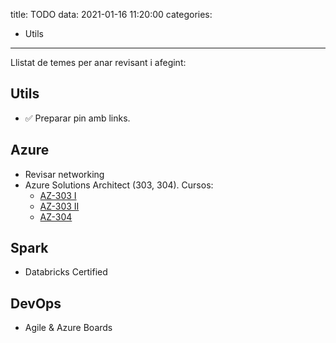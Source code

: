 title: TODO
data: 2021-01-16 11:20:00
categories:
  - Utils
---

Llistat de temes per anar revisant i afegint:


## Utils

- ✅ Preparar pin amb links.

## Azure

- Revisar networking
- Azure Solutions Architect (303, 304). Cursos:
  - [AZ-303 I](https://acloudguru.com/course/az-303-part-1-implement-and-monitor-azure-infrastructure)
  - [AZ-303 II](https://acloudguru.com/course/az-303-part-2-implement-management-and-security-solutions-in-azure)
  - [AZ-304](https://acloudguru.com/course/az-304-microsoft-azure-architect-design)

## Spark

- Databricks Certified

## DevOps

- Agile & Azure Boards
